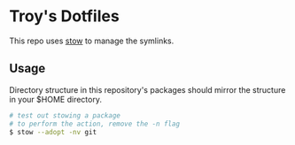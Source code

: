 # Troy's Dotfiles

This repo uses [stow](https://www.gnu.org/software/stow/) to manage the symlinks.

## Usage

Directory structure in this repository's packages should mirror the structure in your $HOME directory.

```bash
# test out stowing a package
# to perform the action, remove the -n flag
$ stow --adopt -nv git
```
